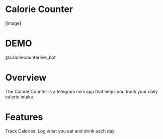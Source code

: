 # Calorie Counter

[image]

# DEMO

@caloriecounterlive_bot

# Overview

The Calorie Counter is a telegram mini app that helps you track your daily calorie intake.

# Features

Track Calories: Log what you eat and drink each day.
